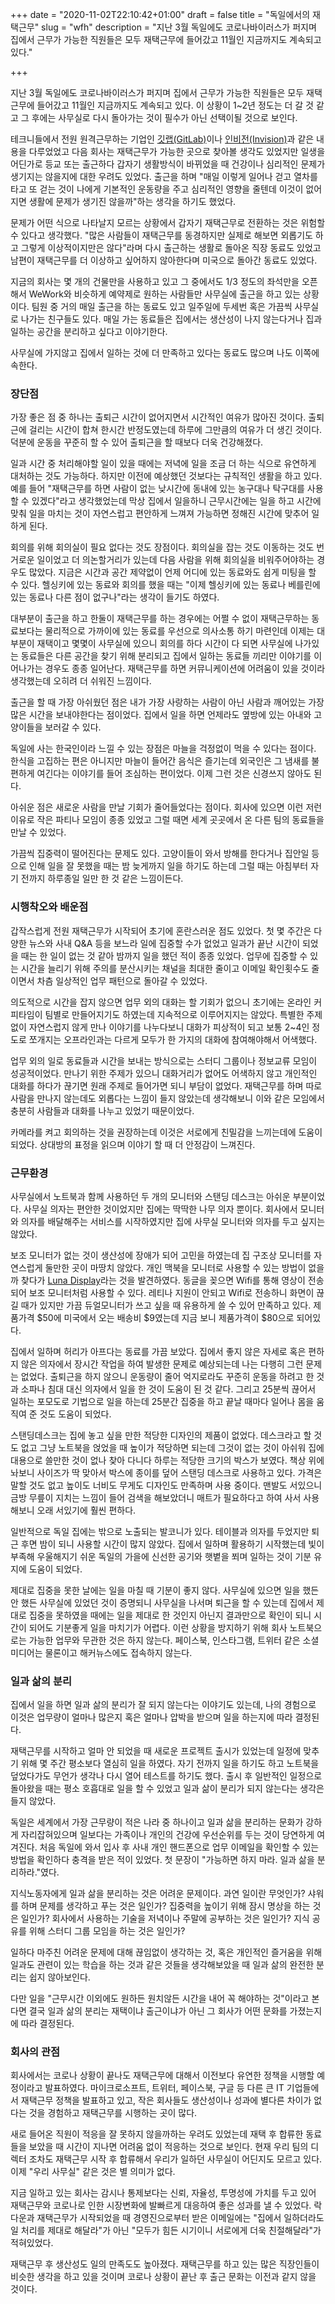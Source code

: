 +++
date = "2020-11-02T22:10:42+01:00"
draft = false
title = "독일에서의 재택근무"
slug = "wfh"
description = "지난 3월 독일에도 코로나바이러스가 퍼지며 집에서 근무가 가능한 직원들은 모두 재택근무에 들어갔고 11월인 지금까지도 계속되고 있다."

+++

지난 3월 독일에도 코로나바이러스가 퍼지며 집에서 근무가 가능한 직원들은 모두 재택근무에 들어갔고 11월인 지금까지도 계속되고 있다. 이 상황이 1~2년 정도는 더 갈 것 같고 그 후에는 사무실로 다시 돌아가는 것이 필수가 아닌 선택이될 것으로 보인다. 

테크니들에서 전원 원격근무하는 기업인 [깃랩(GitLab)](https://techneedle.com/archives/36570)이나 [인비전(Invision)](https://techneedle.com/archives/36360)과 같은 내용을 다루었었고 다음 회사는 재택근무가 가능한 곳으로 찾아볼 생각도 있었지만 일생을 어딘가로 등교 또는 출근하다 갑자기 생활방식이 바뀌었을 때 건강이나 심리적인 문제가 생기지는 않을지에 대한 우려도 있었다. 출근을 하며 "매일 이렇게 일어나 걷고 열차를 타고 또 걷는 것이 나에게 기본적인 운동량을 주고 심리적인 영향을 줄텐데 이것이 없어지면 생활에 문제가 생기진 않을까"하는 생각을 하기도 했었다. 

문제가 어떤 식으로 나타날지 모르는 상황에서 갑자기 재택근무로 전환하는 것은 위험할 수 있다고 생각했다. "많은 사람들이 재택근무를 동경하지만 실제로 해보면 외롭기도 하고 그렇게 이상적이지만은 않다"라며 다시 출근하는 생활로 돌아온 직장 동료도 있었고 남편이 재택근무를 더 이상하고 싶어하지 않아한다며 미국으로 돌아간 동료도 있었다.

지금의 회사는 몇 개의 건물만을 사용하고 있고 그 중에서도 1/3 정도의 좌석만을 오픈해서 WeWork와 비슷하게 예약제로 원하는 사람들만 사무실에 출근을 하고 있는 상황이다. 팀원 중 거의 매일 출근을 하는 동료도 있고 일주일에 두세번 혹은 가끔씩 사무실로 나가는 친구들도 있다. 매일 가는 동료들은 집에서는 생산성이 나지 않는다거나 집과 일하는 공간을 분리하고 싶다고 이야기한다. 

사무실에 가지않고 집에서 일하는 것에 더 만족하고 있다는 동료도 많으며 나도 이쪽에 속한다.

### 장단점

가장 좋은 점 중 하나는 출퇴근 시간이 없어지면서 시간적인 여유가 많아진 것이다. 출퇴근에 걸리는 시간이 합쳐 한시간 반정도였는데 하루에 그만큼의 여유가 더 생긴 것이다. 덕분에 운동을 꾸준히 할 수 있어 출퇴근을 할 때보다 더욱 건강해졌다. 

일과 시간 중 처리해야할 일이 있을 때에는 저녁에 일을 조금 더 하는 식으로 유연하게 대처하는 것도 가능하다. 하지만 이전에 예상했던 것보다는 규칙적인 생활을 하고 있다. 예를 들어 "재택근무를 하면 사람이 없는 낮시간에 동내에 있는 농구대나 탁구대를 사용할 수 있겠다"라고 생각했었는데 막상 집에서 일을하니 근무시간에는 일을 하고 시간에 맞춰 일을 마치는 것이 자연스럽고 편안하게 느껴져 가능하면 정해진 시간에 맞추어 일하게 된다.

회의를 위해 회의실이 필요 없다는 것도 장점이다. 회의실을 잡는 것도 이동하는 것도 번거로운 일이었고 더 의논할거리가 있는데 다음 사람을 위해 회의실을 비워주어야하는 경우도 많았다. 지금은 시간과 공간 제약없이 언제 어디에 있는 동료와도 쉽게 미팅을 할 수 있다. 헬싱키에 있는 동료와 회의를 했을 때는 "이제 헬싱키에 있는 동료나 베를린에 있는 동료나 다른 점이 없구나"라는 생각이 들기도 하였다. 

대부분이 출근을 하고 한둘이 재택근무를 하는 경우에는 어쩔 수 없이 재택근무하는 동료보다는 물리적으로 가까이에 있는 동료를 우선으로 의사소통 하기 마련인데 이제는 대부분이 재택이고 몇몇이 사무실에 있으니 회의를 하다 시간이 다 되면 사무실에 나가있는 동료들은 다른 공간을 찾기 위해 분리되고 집에서 일하는 동료들 끼리만 이야기를 이어나가는 경우도 종종 일어난다. 재택근무를 하면 커뮤니케이션에 어려움이 있을 것이라 생각했는데 오히려 더 쉬워진 느낌이다.

출근을 할 때 가장 아쉬웠던 점은 내가 가장 사랑하는 사람이 아닌 사람과 깨어있는 가장 많은 시간을 보내야한다는 점이었다. 집에서 일을 하면 언제라도 옆방에 있는 아내와 고양이들을 보러갈 수 있다.

독일에 사는 한국인이라 느낄 수 있는 장점은 마늘을 걱정없이 먹을 수 있다는 점이다. 한식을 고집하는 편은 아니지만 마늘이 들어간 음식은 즐기는데 외국인은 그 냄새를 불편하게 여긴다는 이야기를 들어 조심하는 편이었다. 이제 그런 것은 신경쓰지 않아도 된다.

아쉬운 점은 새로운 사람을 만날 기회가 줄어들었다는 점이다. 회사에 있으면 이런 저런 이유로 작은 파티나 모임이 종종 있었고 그럴 때면 세계 곳곳에서 온 다른 팀의 동료들을 만날 수 있었다. 

가끔씩 집중력이 떨어진다는 문제도 있다. 고양이들이 와서 방해를 한다거나 집안일 등으로 인해 일을 잘 못했을 때는 밤 늦게까지 일을 하기도 하는데 그럴 때는 아침부터 자기 전까지 하루종일 일만 한 것 같은 느낌이든다.

### 시행착오와 배운점

갑작스럽게 전원 재택근무가 시작되어 초기에 혼란스러운 점도 있었다. 첫 몇 주간은 다양한 뉴스와 사내 Q&A 등을 보느라 일에 집중할 수가 없었고 일과가 끝난 시간이 되었을 때는 한 일이 없는 것 같아 밤까지 일을 했던 적이 종종 있었다. 업무에 집중할 수 있는 시간을 늘리기 위해 주의를 분산시키는 채널을 최대한 줄이고 이메일 확인횟수도 줄이면서 차츰 일상적인 업무 패턴으로 돌아갈 수 있었다.

의도적으로 시간을 잡지 않으면 업무 외의 대화는 할 기회가 없으니 초기에는 온라인 커피타임이 팀별로 만들어지기도 하였는데 지속적으로 이루어지지는 않았다. 특별한 주제없이 자연스럽지 않게 만나 이야기를 나누다보니 대화가 피상적이 되고 보통 2~4인 정도로 쪼개지는 오프라인과는 다르게 모두가 한 가지의 대화에 참여해야해서 어색했다.

업무 외의 일로 동료들과 시간을 보내는 방식으로는 스터디 그룹이나 정보교류 모임이 성공적이었다. 만나기 위한 주제가 있으니 대화거리가 없어도 어색하지 않고 개인적인 대화를 하다가 끊기면 원래 주제로 들어가면 되니 부담이 없었다. 재택근무를 하며 따로 사람을 만나지 않는데도 외롭다는 느낌이 들지 않았는데 생각해보니 이와 같은 모임에서 충분히 사람들과 대화를 나누고 있었기 때문이었다.

카메라를 켜고 회의하는 것을 권장하는데 이것은 서로에게 친밀감을 느끼는데에 도움이 되었다. 상대방의 표정을 읽으며 이야기 할 때 더 안정감이 느껴진다. 

### 근무환경 

사무실에서 노트북과 함께 사용하던 두 개의 모니터와 스탠딩 데스크는 아쉬운 부분이었다. 사무실 의자는 편안한 것이었지만 집에는 딱딱한 나무 의자 뿐이다. 회사에서 모니터와 의자를 배달해주는 서비스를 시작하였지만 집에 사무실 모니터와 의자를 두고 싶지는 않았다.

보조 모니터가 없는 것이 생산성에 장애가 되어 고민을 하였는데 집 구조상 모니터를 자연스럽게 둘만한 곳이 마땅치 않았다. 개인 맥북을 모니터로 사용할 수 있는 방법이 없을까 찾다가 [Luna Display](https://astropad.com/product/lunadisplay/)라는 것을 발견하였다. 동글을 꽂으면 Wifi를 통해 영상이 전송되어 보조 모니터처럼 사용할 수 있다. 레티나 지원이 안되고 Wifi로 전송하니 화면이 끊길 때가 있지만 가끔 듀얼모니터가 쓰고 싶을 때 유용하게 쓸 수 있어 만족하고 있다. 제품가격 $50에 미국에서 오는 배송비 $9였는데 지금 보니 제품가격이 $80으로 되어있다. 

집에서 일하며 허리가 아프다는 동료를 가끔 보았다. 집에서 좋지 않은 자세로 혹은 편하지 않은 의자에서 장시간 작업을 하여 발생한 문제로 예상되는데 나는 다행히 그런 문제는 없었다. 출퇴근을 하지 않으니 운동량이 줄어 억지로라도 꾸준히 운동을 하려고 한 것과 소파나 침대 대신 의자에서 일을 한 것이 도움이 된 것 같다. 그리고 25분씩 끊어서 일하는 포모도로 기법으로 일을 하는데 25분간 집중을 하고 끝날 때마다 일어나 몸을 움직여 준 것도 도움이 되었다.

스탠딩데스크는 집에 놓고 싶을 만한 적당한 디자인의 제품이 없었다. 데스크라고 할 것도 없고 그냥 노트북을 얹었을 때 높이가 적당하면 되는데 그것이 없는 것이 아쉬워 집에 대용으로 쓸만한 것이 없나 찾아 다니다 하루는 적당한 크기의 박스가 보였다. 책상 위에 놔보니 사이즈가 딱 맞아서 박스에 종이를 덮어 스탠딩 데스크로 사용하고 있다. 가격은 말할 것도 없고 높이도 너비도 무게도 디자인도 만족하며 사용 중이다. 맨발도 서있으니 금방 무릎이 지치는 느낌이 들어 검색을 해보았더니 매트가 필요하다고 하여 사서 사용해보니 오래 서있기에 훨씬 편하다.

일반적으로 독일 집에는 밖으로 노출되는 발코니가 있다. 테이블과 의자를 두었지만 퇴근 후면 밤이 되니 사용할 시간이 많지 않았다. 집에서 일하며 활용하기 시작했는데 빛이 부족해 우울해지기 쉬운 독일의 가을에 신선한 공기와 햇볕을 쬐며 일하는 것이 기분 유지에 도움이 되었다. 

제대로 집중을 못한 날에는 일을 마칠 때 기분이 좋지 않다. 사무실에 있으면 일을 했든 안 했든 사무실에 있었던 것이 증명되니 사무실을 나서며 퇴근을 할 수 있는데 집에서 제대로 집중을 못하였을 때에는 일을 제대로 한 것인지 아닌지 결과만으로 확인이 되니 시간이 되어도 기분좋게 일을 마치기가 어렵다. 이런 상황을 방지하기 위해 회사 노트북으로는 가능한 업무와 무관한 것은 하지 않는다. 페이스북, 인스타그램, 트위터 같은 소셜미디어는 물론이고 해커뉴스에도 접속하지 않는다. 

### 일과 삶의 분리

집에서 일을 하면 일과 삶의 분리가 잘 되지 않는다는 이야기도 있는데, 나의 경험으로 이것은 업무량이 얼마나 많은지 혹은 얼마나 압박을 받으며 일을 하는지에 따라 결정된다.

재택근무를 시작하고 얼마 안 되었을 때 새로운 프로젝트 출시가 있었는데 일정에 맞추기 위해 몇 주간 평소보다 열심히 일을 하였다. 자기 전까지 일을 하기도 하고 노트북을 덮었다가도 무언가 생각나 다시 열어 테스트를 하기도 했다. 출시 후 일반적인 일정으로 돌아왔을 때는 평소 호흡대로 일을 할 수 있었고 일과 삶이 분리가 되지 않는다는 생각은 들지 않았다. 

독일은 세계에서 가장 근무량이 적은 나라 중 하나이고 일과 삶을 분리하는 문화가 강하게 자리잡혀있으며 일보다는 가족이나 개인의 건강에 우선순위를 두는 것이 당연하게 여겨진다. 처음 독일에 와서 입사 후 사내 개인 핸드폰으로 업무 이메일을 확인할 수 있는 방법을 확인하다 충격을 받은 적이 있었다. 첫 문장이 "가능하면 하지 마라. 일과 삶을 분리하라."였다.

지식노동자에게 일과 삶을 분리하는 것은 어려운 문제이다. 과연 일이란 무엇인가? 샤워를 하며 문제를 생각하고 푸는 것은 일인가? 집중력을 높이기 위해 잠시 명상을 하는 것은 일인가? 회사에서 사용하는 기술을 저녁이나 주말에 공부하는 것은 일인가? 지식 공유를 위해 스터디 그룹 모임을 하는 것은 일인가? 

일하다 마주친 어려운 문제에 대해 끊임없이 생각하는 것, 혹은 개인적인 즐거움을 위해 일과도 관련이 있는 학습을 하는 것과 같은 것들을 생각해보았을 때 일과 삶의 완전한 분리는 쉽지 않아보인다.

다만 일을 "근무시간 이외에도 원하든 원치않든 시간을 내어 꼭 해야하는 것"이라고 본다면 결국 일과 삶의 분리는 재택이냐 출근이냐가 아닌 그 회사가 어떤 문화를 가졌는지에 따라 결정된다.

### 회사의 관점

회사에서는 코로나 상황이 끝나도 재택근무에 대해서 이전보다 유연한 정책을 시행할 예정이라고 발표하였다. 마이크로소프트, 트위터, 페이스북, 구글 등 다른 큰 IT 기업들에서 재택근무 정책을 발표하고 있고, 작은 회사들도 생산성이나 성과에 별다른 차이가 없다는 것을 경험하고 재택근무를 시행하는 곳이 많다. 

새로 들어온 직원이 적응을 잘 못하지 않을까하는 우려도 있었는데 재택 후 합류한 동료들을 보았을 때 시간이 지나면 어려움 없이 적응하는 것으로 보인다. 현재 우리 팀의 디렉터 조차도 재택근무 시작 후 합류해서 우리가 일하던 사무실이 어딘지도 모르고 있다. 이제 "우리 사무실" 같은 것은 별 의미가 없다.

지금 일하고 있는 회사는 감시나 통제보다는 신뢰, 자율성, 투명성에 가치를 두고 있어 재택근무와 코로나로 인한 시장변화에 발빠르게 대응하여 좋은 성과를 낼 수 있었다. 락다운과 재택근무가 시작되었을 때 경영진으로부터 받은 이메일에는 "집에서 일하더라도 일 처리를 제대로 해달라"가 아닌 "모두가 힘든 시기이니 서로에게 더욱 친절해달라"가 적혀있었다. 

재택근무 후 생산성도 일의 만족도도 높아졌다. 재택근무를 하고 있는 많은 직장인들이 비슷한 생각을 하고 있을 것이며 코로나 상황이 끝난 후 출근 문화는 이전과 같지 않을 것이다.
